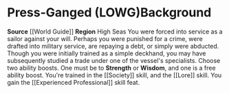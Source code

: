 ﻿---
ability: null
ability_boost: null
feat: null
id: '84'
name: Press-Ganged (LOWG)
prerequisite: null
rarity: null
skill: null
source: '[[DATABASE/source/World Guide|World Guide]]'
subcategory: regional
trait: null
type: null

---
# Press-Ganged (LOWG)<span class="item-type">Background</span>

**Source** [[World Guide]] 
**Region** High Seas
You were forced into service as a sailor against your will. Perhaps you were punished for a crime, were drafted into military service, are repaying a debt, or simply were abducted. Though you were initially trained as a simple deckhand, you may have subsequently studied a trade under one of the vessel's specialists.
Choose two ability boosts. One must be to **Strength** or **Wisdom**, and one is a free ability boost.
You're trained in the [[Society]] skill, and the [[Lore]] skill. You gain the [[Experienced Professional]] skill feat.
